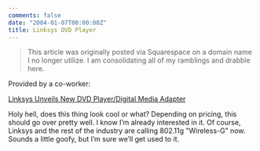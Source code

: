 ```yaml
---
comments: false
date: "2004-01-07T00:00:00Z"
title: Linksys DVD Player
---
```


> This article was originally posted via Squarespace on a domain name I no longer utilize.  I am consolidating all of my ramblings and drabble here.

Provided by a co-worker:

[Linksys Unveils New DVD Player/Digital Media Adapter][1]

Holy hell, does this thing look cool or what? Depending on pricing, this should go over pretty well. I know I’m already interested in it. Of course, Linksys and the rest of the industry are calling 802.11g "Wireless-G" now. Sounds a little goofy, but I’m sure we’ll get used to it.

[1]: http://www.pcmag.com/article2/0,2817,1430054,00.asp